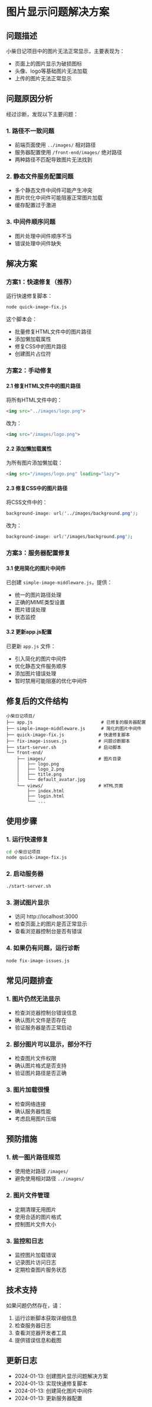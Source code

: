 # 图片显示问题解决方案

## 问题描述

小柴日记项目中的图片无法正常显示，主要表现为：
- 页面上的图片显示为破损图标
- 头像、logo等基础图片无法加载
- 上传的图片无法正常显示

## 问题原因分析

经过诊断，发现以下主要问题：

### 1. 路径不一致问题
- 前端页面使用 `../images/` 相对路径
- 服务器配置使用 `/front-end/images/` 绝对路径
- 两种路径不匹配导致图片无法找到

### 2. 静态文件服务配置问题
- 多个静态文件中间件可能产生冲突
- 图片优化中间件可能阻塞正常图片加载
- 缓存配置过于激进

### 3. 中间件顺序问题
- 图片处理中间件顺序不当
- 错误处理中间件缺失

## 解决方案

### 方案1：快速修复（推荐）

运行快速修复脚本：
```bash
node quick-image-fix.js
```

这个脚本会：
- 批量修复HTML文件中的图片路径
- 添加懒加载属性
- 修复CSS中的图片路径
- 创建图片占位符

### 方案2：手动修复

#### 2.1 修复HTML文件中的图片路径

将所有HTML文件中的：
```html
<img src="../images/logo.png">
```

改为：
```html
<img src="/images/logo.png">
```

#### 2.2 添加懒加载属性

为所有图片添加懒加载：
```html
<img src="/images/logo.png" loading="lazy">
```

#### 2.3 修复CSS中的图片路径

将CSS文件中的：
```css
background-image: url('../images/background.png');
```

改为：
```css
background-image: url('/images/background.png');
```

### 方案3：服务器配置修复

#### 3.1 使用简化的图片中间件

已创建 `simple-image-middleware.js`，提供：
- 统一的图片路径处理
- 正确的MIME类型设置
- 图片错误处理
- 状态监控

#### 3.2 更新app.js配置

已更新 `app.js` 文件：
- 引入简化的图片中间件
- 优化静态文件服务顺序
- 添加图片错误处理
- 暂时禁用可能阻塞的优化中间件

## 修复后的文件结构

```
小柴日记项目/
├── app.js                          # 已修复的服务器配置
├── simple-image-middleware.js      # 简化的图片中间件
├── quick-image-fix.js             # 快速修复脚本
├── fix-image-issues.js            # 问题诊断脚本
├── start-server.sh                # 启动脚本
└── front-end/
    ├── images/                    # 图片目录
    │   ├── logo.png
    │   ├── logo_2.png
    │   ├── title.png
    │   └── default_avatar.jpg
    └── views/                     # HTML页面
        ├── index.html
        ├── login.html
        └── ...
```

## 使用步骤

### 1. 运行快速修复
```bash
cd 小柴日记项目
node quick-image-fix.js
```

### 2. 启动服务器
```bash
./start-server.sh
```

### 3. 测试图片显示
- 访问 http://localhost:3000
- 检查页面上的图片是否正常显示
- 查看浏览器控制台是否有错误

### 4. 如果仍有问题，运行诊断
```bash
node fix-image-issues.js
```

## 常见问题排查

### 1. 图片仍然无法显示
- 检查浏览器控制台错误信息
- 确认图片文件是否存在
- 验证服务器是否正常启动

### 2. 部分图片可以显示，部分不行
- 检查图片文件权限
- 确认图片格式是否支持
- 验证图片路径是否正确

### 3. 图片加载很慢
- 检查网络连接
- 确认服务器性能
- 考虑启用图片压缩

## 预防措施

### 1. 统一图片路径规范
- 使用绝对路径 `/images/`
- 避免使用相对路径 `../images/`

### 2. 图片文件管理
- 定期清理无用图片
- 使用合适的图片格式
- 控制图片文件大小

### 3. 监控和日志
- 监控图片加载错误
- 记录图片访问日志
- 定期检查图片服务状态

## 技术支持

如果问题仍然存在，请：
1. 运行诊断脚本获取详细信息
2. 检查服务器日志
3. 查看浏览器开发者工具
4. 提供错误信息和截图

## 更新日志

- 2024-01-13: 创建图片显示问题解决方案
- 2024-01-13: 实现快速修复脚本
- 2024-01-13: 创建简化图片中间件
- 2024-01-13: 更新服务器配置
